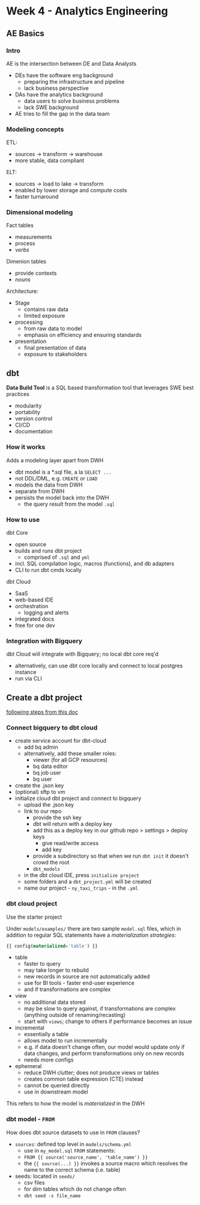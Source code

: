 # Week 4 - Analytics Engineering

## AE Basics

### Intro

AE is the intersection between DE and Data Analysts

- DEs have the software eng background
  - preparing the infrastructure and pipeline
  - lack business perspective
- DAs have the analytics background
  - data users to solve business problems
  - lack SWE background
- AE tries to fill the gap in the data team

### Modeling concepts

ETL:

- sources -> transform -> warehouse
- more stable, data compliant

ELT:

- sources -> load to lake -> transform
- enabled by lower storage and compute costs
- faster turnaround

### Dimensional modeling

Fact tables

- measurements
- process
- *verbs*

Dimenion tables

- provide contexts
- *nouns*

Architecture:

- Stage
  - contains raw data
  - limited exposure
- processing
  - from raw data to model
  - emphasis on efficiency and ensuring standards
- presentation
  - final presentation of data
  - exposure to stakeholders

## dbt

**Data Build Tool** is a SQL based transformation tool that leverages SWE best practices

- modularity
- portability
- version control
- CI/CD
- documentation

### How it works

Adds a modeling layer apart from DWH

- dbt model is a \*.sql file, a la `SELECT ...`
- not DDL/DML, e.g. `CREATE` or `LOAD`
- models the data from DWH
- separate from DWH
- persists the model back into the DWH
  - the query result from the model `.sql`

### How to use

dbt Core

- open source
- builds and runs dbt project
  - comprised of `.sql` and `yml`
- incl. SQL compilation logic, macros (functions), and db adapters
- CLI to run dbt cmds locally

dbt Cloud

- SaaS
- web-based IDE
- orchestration
  - logging and alerts
- integrated docs
- free for one dev

### Integration with Bigquery

dbt Cloud will integrate with Bigquery; no local dbt core req'd

- alternatively, can use dbt core locally and connect to local postgres instance
- run via CLI
 
## Create a dbt project

[following steps from this doc](https://github.com/DataTalksClub/data-engineering-zoomcamp/blob/main/week_4_analytics_engineering/dbt_cloud_setup.md)

### Connect bigquery to dbt cloud

- create service account for dbt-cloud
  - add bq admin
  - alternatively, add these smaller roles:
    - viewer (for all GCP resources)
    - bq data editor
    - bq job user
    - bq user
- create the .json key
- (optional) sftp to vm
- initialize cloud dbt project and connect to bigquery
    - upload the .json key
    - link to our repo
        - provide the ssh key
        - dbt will return with a deploy key
        - add this as a deploy key in our github repo > settings > deploy keys
            - give read/write access
            - add key
        - provide a subdirectory so that when we run `dbt init` it doesn't crowd the root
        - `dbt_models`
    - in the dbt cloud IDE, press `initialize project`
    - some folders and a `dbt_project.yml` will be created
    - name our project - `ny_taxi_trips` - in the `.yml`

### dbt cloud project

Use the starter project

Under `models/examples/` there are two sample `model.sql` files, which in addition to regular SQL statements have a *materialization strategies*:

```sql
{{ config(materialized='table') }}
```

- table
  - faster to query
  - may take longer to rebuild
  - new records in source are not automatically added
  - use for BI tools - faster end-user experience
  - and if transformations are complex
- view
  - no additional data stored
  - may be slow to query against, if transformations are complex (anything outside of renaming/recasting)
  - start with `views`; change to others if performance becomes an issue
- incremental
  - essentially a table
  - allows model to run incrementally
  - e.g. if data doesn't change often, our model would update only if data changes, and perform transformations only on new records
  - needs more configs
- ephemeral
  - reduce DWH clutter; does not produce views or tables
  - creates common table expression (CTE) instead
  - cannot be queried directly
  - use in downstream model

This refers to how the model is *materialized* in the DWH

### dbt model - `FROM`

How does dbt source datasets to use in `FROM` clauses?

- `sources`: defined top level in `models/schema.yml`
  - use in `my_model.sql` `FROM` statements:
  - `FROM {{ source('source_name', 'table_name') }}`
  - the `{{ source(...) }}` invokes a source macro which resolves the name to the correct schema (i.e. table)
- seeds: located in `seeds/`
  - csv files
  - for dim tables which do not change often
  - `dbt seed -s file_name`

##
